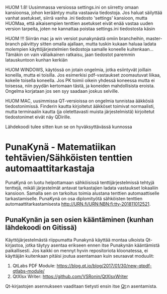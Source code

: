 HUOM 1.8! Uusimmassa versiossa settings.ini on siirretty omaan kansioonsa, johon kerääntyy muita vastaavia tiedostoja. Jos haluat säilyttää vanhat asetukset, siirrä vanha .ini tiedosto 'settings' kansioon, mutta HUOMaa, että aikaisempien tenttien asetukset eivät enää vastaa uuden version tarpeita, joten ne kannattaa poistaa settings.ini tiedostosta käsin

HUOM !!! Siirrän mac ja win versiot punakynästä omiin brancheihin, master-branch päivittyy sitten omalla ajallaan, mutta tuskin kukaan haluaa ladata molempien käyttöjärjestelmien tiedostoja samalle koneelle kuitenkaan... 
Tämäkin on vain väliaikainen ratkaisu, jaan tiedostot paremmin latauskuntoon kunhan kerkiän

HUOM WINDOWS, käytössä on jotain ongelmia, jotka esiintyvät joillain koneilla, mutta ei toisilla. Jos esimerkisi pdf-vastaukset zoomautuvat liikaa, kokeile toisella koneella. Jos PK toimii oikein yhdessä koneessa mutta ei toisessa, niin pyydän kertomaan tästä, ja koneiden mahdollisista eroista. Ongelma korjataan jos sen syy saadaan joskus selville.

HUOM MAC, uusimmissa QT-versioissa on ongelmia tunnistaa ääkkösiä tiedostonimissä. Finderin kautta kirjoitetut ääkköset toimivat normaalisti, mutta terminaalin kautta (ja oletettavasti muista järjestelmistä) kirjoitetut tiedostonimet eivät näy QDirille.

Lähdekoodi tulee sitten kun se on hyväksyttävässä kunnossa

# PunaKynä - Matematiikan tehtävien/Sähköisten tenttien automaattitarkastaja

PunaKynä on luotu helpottamaan sähköisissä tenttijärjestelmissä tehtyjä tenttejä, mikäli järjestelmät antavat tarkastajien ladata vastaukset lokaaliin kansioon. Samalla sen on tarkoitus toimia alustana tenttien automaattiselle tarkastamiselle. PunaKynä on osa diplomityötä sähköisten tenttien automaattitarkastamisesta <http://URN.fi/URN:NBN:fi:tty-201811012521>.

## PunaKynän ja sen osien kääntäminen (kunhan lähdekoodi on Gitissä)

Käyttöjärjestelmästä riippumatta Punakynä käyttää montaa ulkoista Qt-kirjastoa,
jotka täytyy asentaa erikseen ennen itse Punakynän kääntämistä paikallisesti.
Jos kaikki on mennyt hyvin repositoriota kloonatessa, ei käyttäjän kuitenkaan pitäisi joutua
asentamaan kuin seuraavat moduulit:

1. QtLabs PDF Module: <https://blog.qt.io/blog/2017/01/30/new-qtpdf-qtlabs-module/>
2. QtXlsx Writer: <https://github.com/VSRonin/QtXlsxWriter>

Qt-kirjastojen asennukseen vaaditaan tietysti ensin itse [Qt](https://www.qt.io/):n asentamista.


